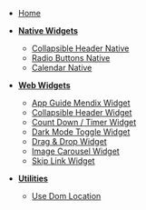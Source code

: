 <!-- docs/_sidebar.md -->

- [Home](/#main)

* **[Native Widgets](/native-widgets/index.md)**

  - [Collapsible Header Native](/native-widgets/CollapsibleHeaderNative.md)
  - [Radio Buttons Native](/native-widgets/RadioButtonNativeWidget.md)
  - [Calendar Native](/native-widgets/calendar-native-widget.md)

* **[Web Widgets](/web-widgets/index.md)**

  - [App Guide Mendix Widget](/web-widgets/app-guide-mendix-widget.md)
  - [Collapsible Header Widget](/web-widgets/collapsible-header-widget.md)
  - [Count Down / Timer Widget](/web-widgets/Countdowntimerwidget.md)
  - [Dark Mode Toggle Widget](/web-widgets/dark-mode-toggle-widget.md)
  - [Drag & Drop Widget](/web-widgets/drag-and-drop-widget.md)
  - [Image Carousel Widget](/web-widgets/image-carousel-widget.md)
  - [Skip Link Widget](/web-widgets/skip-link-widget.md)

* **[Utilities](/utilities/index.md)**

  - [Use Dom Location](/utilities/useDomLocation.md)
